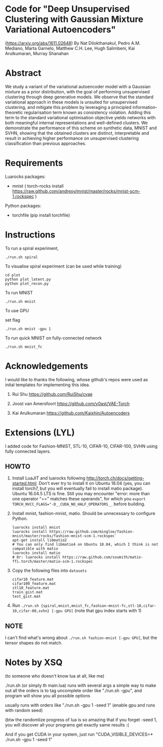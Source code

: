 # Code for "Deep Unsupervised Clustering with Gaussian Mixture Variational Autoencoders"
(https://arxiv.org/abs/1611.02648)
By
Nat Dilokthanakul, Pedro A.M. Mediano, Marta Garnelo, Matthew C.H. Lee, Hugh Salimbeni, Kai Arulkumaran, Murray Shanahan

# Abstract
We study a variant of the variational autoencoder model with a Gaussian mixture as a prior distribution, with the goal of performing unsupervised clustering through deep generative models. We observe that the standard variational approach in these models is unsuited for unsupervised clustering, and mitigate this problem by leveraging a principled information-theoretic regularisation term known as consistency violation. Adding this term to the standard variational optimisation objective yields networks with both meaningful internal representations and well-defined clusters. We demonstrate the performance of this scheme on synthetic data, MNIST and SVHN, showing that the obtained clusters are distinct, interpretable and result in achieving higher performance on unsupervised clustering classification than previous approaches.

# Requirements
Luarocks packages:
- mnist ( torch-rocks install https://raw.github.com/andresy/mnist/master/rocks/mnist-scm-1.rockspec )

Python packages:
- torchfile (pip install torchfile)

# Instructions

To run a spiral experiment,

	./run.sh spiral

To visualise spiral experiment (can be used while training)

	cd plot
	python plot_latent.py
	python plot_recon.py


To run MNIST

	./run.sh mnist

To use GPU

set flag

	./run.sh mnist -gpu 1

To run quick MNIST on fully-connected network

	./run.sh mnist_fc

# Acknowledgements

I would like to thanks the following, whose github's repos were used as inital templates for implementing this idea.

1. Rui Shu https://github.com/RuiShu/cvae

2. Joost van Amersfoort https://github.com/y0ast/VAE-Torch

3. Kai Arulkumaran https://github.com/Kaixhin/Autoencoders

# Extensions (LYL)

I added code for Fashion-MNIST, STL-10, CIFAR-10, CIFAR-100, SVHN using fully connected layers.

## HOWTO

1. Install LuaJIT and luarocks following http://torch.ch/docs/getting-started.html. Don't ever try to install it on Ubuntu 18.04 (yes, you can install torch7, but you will eventually fail to install matio package). Ubuntu 16.04.5 LTS is fine. Still you may encounter "error: more than one operator "==" matches these operands", for which you `export TORCH_NVCC_FLAGS="-D__CUDA_NO_HALF_OPERATORS__` before building.

2. Install mnist, fashion-mnist, matio. Should be unnecessary to configure Python.

   ```shell
   luarocks install mnist
   luarocks install https://raw.github.com/mingloo/fashion-mnist/master/rocks/fashion-mnist-scm-1.rockspec`
   apt-get install libmatio2	
   # You can only find libmatio4 on Ubuntu 18.04, which I think is not compatible with matio
   luarocks install matio
   # Or: luarocks install https://raw.github.com/soumith/matio-ffi.torch/master/matio-scm-1.rockspec
   ```

3. Copy the following files into `datasets`

   ```
   cifar10_feature.mat
   cifar100_feature.mat
   stl10_feature.mat
   train_gist.mat
   test_gist.mat	
   ```

4. Run `./run.sh {spiral,mnist,mnist_fc,fashion-mnist-fc,stl-10,cifar-10,cifar-00,svhn} [-gpu GPU]` (note that gpu index starts with 1)

## NOTE

I can't find what's wrong about `./run.sh fashion-mnist [-gpu GPU]`,  but the tensor shapes do not match.

# Notes by XSQ
(to someone who doesn't know lua at all, like me)

./run.sh (or simply th main.lua) runs with several args
a simple way to make out all the orders is to tag uncomplete order like "./run.sh -gpu", and program will show you all possible options

usually runs with orders like "./run.sh -gpu 1 -seed 1" (enable gpu and runs with random seed)

(btw the randomlize progress of lua is so amazing that if you forget -seed 1, you will discover all your programs get exactly same results :(

And if you get CUDA in your system, just run "CUDA_VISIBLE_DEVICES=* ./run.sh -gpu 1 -seed 1"
